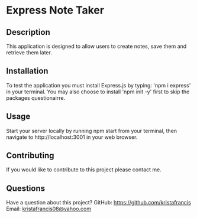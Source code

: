 # Express Note Taker

## Description

This application is designed to allow users to create notes, save them and retrieve them later.

## Installation

To test the application you must install Express.js by typing: 'npm i express' in your terminal. You may also choose to install 'npm init -y' first to skip the packages questionairre.

## Usage

Start your server locally by running npm start from your terminal, then navigate to http://localhost:3001 in your web browser.

## Contributing

If you would like to contribute to this project please contact me.

## Questions

Have a question about this project?
GitHub: https://github.com/kristafrancis
Email: kristafrancis08@yahoo.com
